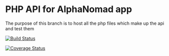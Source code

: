 PHP API for AlphaNomad app
===================

The purpose of this branch is to host all the php files which make up the api and test them

[![Build Status](https://travis-ci.org/aalphanomad/Software_Design_Project.svg?branch=php_test)](https://travis-ci.org/aalphanomad/Software_Design_Project)

[![Coverage Status](https://coveralls.io/repos/github/aalphanomad/Software_Design_Project/badge.svg?branch=php_test)](https://coveralls.io/github/aalphanomad/Software_Design_Project?branch=php_test)


